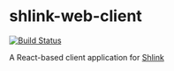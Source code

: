 # shlink-web-client

[![Build Status](https://travis-ci.org/shlinkio/shlink-web-client.svg?branch=develop)](https://travis-ci.org/shlinkio/shlink-web-client)

A React-based client application for [Shlink](https://shlink.io)
